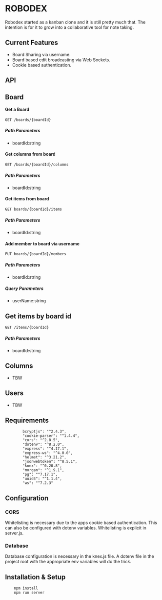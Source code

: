 # ROBODEX

Robodex started as a kanban clone and it is still pretty much that. The intention is for it to grow into a collaborative tool for note taking.

## Current Features
* Board Sharing via username.
* Board based edit broadcasting via Web Sockets.
* Cookie based authentication.

## API

## Board

#### Get a Board
```
GET /boards/{boardId}
```
##### Path Parameters
* boardId:string

#### Get columns from board
```
GET /boards/{boardId}/columns
```
##### Path Parameters
* boardId:string

#### Get items from board
```
GET boards/{boardId}/items
```
##### Path Parameters
* boardId:string

#### Add member to board via username
```
PUT boards/{boardId}/members
```
##### Path Parameters
* boardId:string
##### Query Parameters
* userName:string

## Get items by board id
```
GET /items/{boardId}

```
##### Path Parameters
* boardId:string


## Columns
* TBW
## Users
* TBW

## Requirements
```
        bcryptjs": "^2.4.3",
		"cookie-parser": "^1.4.4",
		"cors": "^2.8.5",
		"dotenv": "^8.2.0",
		"express": "^4.17.1",
		"express-ws": "^4.0.0",
		"helmet": "^3.21.2",
		"jsonwebtoken": "^8.5.1",
		"knex": "^0.20.8",
		"morgan": "^1.9.1",
		"pg": "^7.17.1",
		"uuid4": "^1.1.4",
		"ws": "^7.2.3"
```

## Configuration
### CORS
Whitelisting is necessary due to the apps cookie based authentication. This can also be configured with dotenv variables. Whitelisting is explicit in server.js.
### Database
Database configuration is necessary in the knex.js file. A dotenv file in the project root with the appropriate env variables will do the trick.

## Installation & Setup
```
    npm install
    npm run server
```